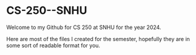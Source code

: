 # CS-250--SNHU

Welcome to my Github for CS 250 at SNHU for the year 2024. 

Here are most of the files I created for the semester, hopefully they are in some sort of readable format for you. 

